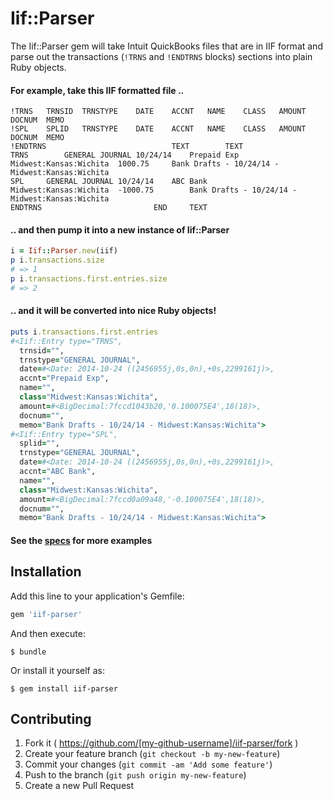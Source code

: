 # Iif::Parser

The Iif::Parser gem will take Intuit QuickBooks files that are in IIF format and parse out the transactions (`!TRNS` and `!ENDTRNS` blocks) sections into plain Ruby objects.
#### For example, take this IIF formatted file ..
```
!TRNS	TRNSID	TRNSTYPE	DATE	ACCNT	NAME	CLASS	AMOUNT	DOCNUM	MEMO
!SPL	SPLID	TRNSTYPE	DATE	ACCNT	NAME	CLASS	AMOUNT	DOCNUM	MEMO
!ENDTRNS							TEXT		TEXT
TRNS		GENERAL JOURNAL	10/24/14	Prepaid Exp		Midwest:Kansas:Wichita	1000.75		Bank Drafts - 10/24/14 - Midwest:Kansas:Wichita
SPL		GENERAL JOURNAL	10/24/14	ABC Bank		Midwest:Kansas:Wichita	-1000.75		Bank Drafts - 10/24/14 - Midwest:Kansas:Wichita
ENDTRNS							END		TEXT
```
#### .. and then pump it into a new instance of Iif::Parser
```ruby
i = Iif::Parser.new(iif)
p i.transactions.size
# => 1
p i.transactions.first.entries.size
# => 2
```
#### .. and it will be converted into nice Ruby objects!
```ruby
puts i.transactions.first.entries
#<Iif::Entry type="TRNS", 
  trnsid="", 
  trnstype="GENERAL JOURNAL", 
  date=#<Date: 2014-10-24 ((2456955j,0s,0n),+0s,2299161j)>, 
  accnt="Prepaid Exp", 
  name="", 
  class="Midwest:Kansas:Wichita", 
  amount=#<BigDecimal:7fccd1043b20,'0.100075E4',18(18)>, 
  docnum="", 
  memo="Bank Drafts - 10/24/14 - Midwest:Kansas:Wichita">
#<Iif::Entry type="SPL", 
  splid="", 
  trnstype="GENERAL JOURNAL", 
  date=#<Date: 2014-10-24 ((2456955j,0s,0n),+0s,2299161j)>, 
  accnt="ABC Bank", 
  name="", 
  class="Midwest:Kansas:Wichita", 
  amount=#<BigDecimal:7fccd0a09a48,'-0.100075E4',18(18)>, 
  docnum="", 
  memo="Bank Drafts - 10/24/14 - Midwest:Kansas:Wichita">
```
#### See the [specs](https://github.com/minimul/iif-parser/blob/master/spec/iif/parser_spec.rb) for more examples

## Installation
Add this line to your application's Gemfile:

```ruby
gem 'iif-parser'
```

And then execute:

    $ bundle

Or install it yourself as:

    $ gem install iif-parser

## Contributing

1. Fork it ( https://github.com/[my-github-username]/iif-parser/fork )
2. Create your feature branch (`git checkout -b my-new-feature`)
3. Commit your changes (`git commit -am 'Add some feature'`)
4. Push to the branch (`git push origin my-new-feature`)
5. Create a new Pull Request
